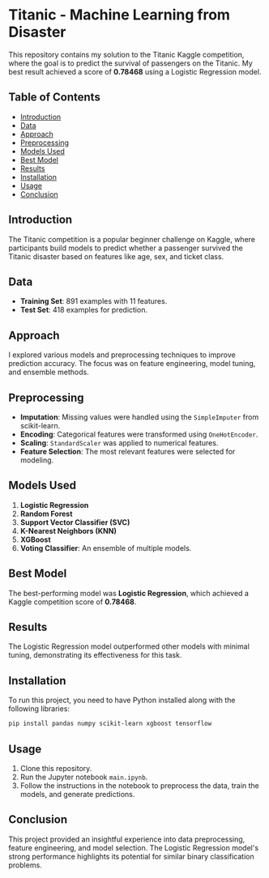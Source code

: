 # Titanic - Machine Learning from Disaster

This repository contains my solution to the Titanic Kaggle competition, where the goal is to predict the survival of passengers on the Titanic. My best result achieved a score of **0.78468** using a Logistic Regression model.

## Table of Contents
- [Introduction](#introduction)
- [Data](#data)
- [Approach](#approach)
- [Preprocessing](#preprocessing)
- [Models Used](#models-used)
- [Best Model](#best-model)
- [Results](#results)
- [Installation](#installation)
- [Usage](#usage)
- [Conclusion](#conclusion)

## Introduction
The Titanic competition is a popular beginner challenge on Kaggle, where participants build models to predict whether a passenger survived the Titanic disaster based on features like age, sex, and ticket class.

## Data
- **Training Set**: 891 examples with 11 features.
- **Test Set**: 418 examples for prediction.

## Approach
I explored various models and preprocessing techniques to improve prediction accuracy. The focus was on feature engineering, model tuning, and ensemble methods.

## Preprocessing
- **Imputation**: Missing values were handled using the `SimpleImputer` from scikit-learn.
- **Encoding**: Categorical features were transformed using `OneHotEncoder`.
- **Scaling**: `StandardScaler` was applied to numerical features.
- **Feature Selection**: The most relevant features were selected for modeling.

## Models Used
1. **Logistic Regression**
2. **Random Forest**
3. **Support Vector Classifier (SVC)**
4. **K-Nearest Neighbors (KNN)**
5. **XGBoost**
6. **Voting Classifier**: An ensemble of multiple models.

## Best Model
The best-performing model was **Logistic Regression**, which achieved a Kaggle competition score of **0.78468**.

## Results
The Logistic Regression model outperformed other models with minimal tuning, demonstrating its effectiveness for this task.

## Installation
To run this project, you need to have Python installed along with the following libraries:

```bash
pip install pandas numpy scikit-learn xgboost tensorflow
```

## Usage
1. Clone this repository.
2. Run the Jupyter notebook `main.ipynb`.
3. Follow the instructions in the notebook to preprocess the data, train the models, and generate predictions.

## Conclusion
This project provided an insightful experience into data preprocessing, feature engineering, and model selection. The Logistic Regression model's strong performance highlights its potential for similar binary classification problems.